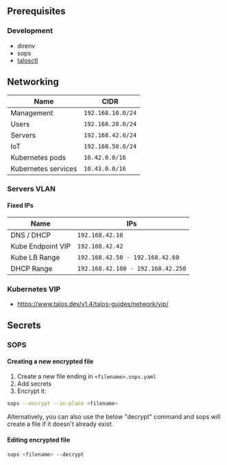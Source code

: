 ## Prerequisites

### Development

- direnv
- sops
- [talosctl](https://www.talos.dev/latest/introduction/quickstart/)

## Networking

| Name                | CIDR              |
| ------------------- | ----------------- |
| Management          | `192.168.10.0/24` |
| Users               | `192.168.20.0/24` |
| Servers             | `192.168.42.0/24` |
| IoT                 | `192.168.50.0/24` |
| Kubernetes pods     | `10.42.0.0/16`    |
| Kubernetes services | `10.43.0.0/16`    |

### Servers VLAN

#### Fixed IPs

| Name              | IPs                               |
| ----------------- | --------------------------------- |
| DNS / DHCP        | `192.168.42.10`                   |
| Kube Endpoint VIP | `192.168.42.42`                   |
| Kube LB Range     | `192.168.42.50 - 192.168.42.60`   |
| DHCP Range        | `192.168.42.100 - 192.168.42.250` |

### Kubernetes VIP

- https://www.talos.dev/v1.4/talos-guides/network/vip/

## Secrets

### SOPS

#### Creating a new encrypted file

1. Create a new file ending in `<filename>.sops.yaml`
2. Add secrets
3. Encrypt it:

```bash
sops --encrypt --in-place <filename>
```

Alternatively, you can also use the below "decrypt" command and sops will create a file if it doesn't already exist.

#### Editing encrypted file

```bash
sops <filename> --decrypt
```
